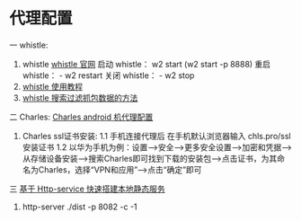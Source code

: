 <!--
 * @Author: TerryMin
 * @Date: 2023-04-03 07:36:22
 * @LastEditors: TerryMin
 * @LastEditTime: 2023-10-23 15:22:38
 * @Description: file not
-->

# 代理配置

一 whistle:

1. whistle
   [whistle 官网](https://wproxy.org/whistle/quickstart.html)
   启动 whistle： w2 start (w2 start -p 8888)
   重启 whistle： - w2 restart
   关闭 whistle： - w2 stop
2. [whistle 使用教程](https://juejin.cn/post/6930415221185970189)
3. [whistle 搜索过滤抓包数据的方法](https://github.com/avwo/help/issues/13)

二 Charles:
[Charles android 机代理配置](https://blog.csdn.net/qq_39168470/article/details/117120873)

1. Charles ssl证书安装:
   1.1 手机连接代理后 在手机默认浏览器输入 chls.pro/ssl 安装证书
   1.2 以华为手机为例：设置—>安全—>更多安全设置—>加密和凭据—>从存储设备安装—>搜索Charles即可找到下载的安装包—>点击证书，为其命名为Charles，选择“VPN和应用”—>点击“确定”即可



三 [基于 Http-service 快速搭建本地静态服务](https://blog.csdn.net/weixin_45932733/article/details/115861292)

1. http-server ./dist -p 8082 -c -1
